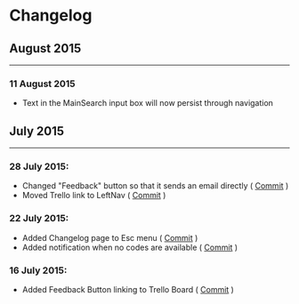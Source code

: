 # Changelog

## August 2015
- - -
### 11 August 2015
  * Text in the MainSearch input box will now persist through navigation

## July 2015
- - -
### 28 July 2015:
  * Changed "Feedback" button so that it sends an email directly ( [Commit](https://github.com/Thr1ve/Dispense/commit/5b3bbc760cc060b05d0401e83cf0d3b67883a44e) )
  * Moved Trello link to LeftNav (  [Commit](https://github.com/Thr1ve/Dispense/commit/5b3bbc760cc060b05d0401e83cf0d3b67883a44e) )

### 22 July 2015:
  * Added Changelog page to Esc menu (  [Commit](https://github.com/Thr1ve/Dispense/commit/73c62802d915786293e7a1ac79246e1a1bcbbf0b) )
  * Added notification when no codes are available ( [Commit](https://github.com/Thr1ve/Dispense/commit/9d81144ee8d78bd5890920b2db3f87d297e7bdc5) )

### 16 July 2015:
  * Added Feedback Button linking to Trello Board  ( [Commit](https://github.com/Thr1ve/Dispense/commit/e8953217d192bf894ea4ab108668364e0a1ab74a) )
